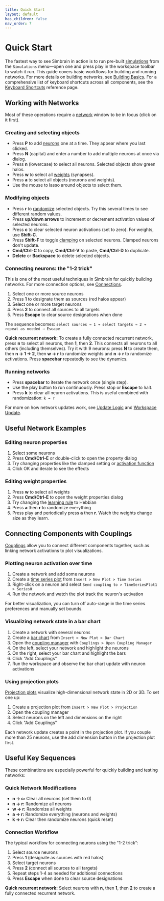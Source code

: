 ```yaml
---
title: Quick Start
layout: default
has_children: false
nav_order: 7
---
```


# Quick Start

The fastest way to see Simbrain in action is to run pre-built [simulations](simulations/) from the `Simulations` menu—open one and press play in the workspace toolbar to watch it run. This guide covers basic workflows for building and running networks. For more details on building networks, see [Building Basics](network/buildingBasics). For a comprehensive list of keyboard shortcuts across all components, see the [Keyboard Shortcuts](shortcuts) reference page.

## Working with Networks

Most of these operations require a [network](network/) window to be in focus (click on it first).

### Creating and selecting objects

- Press **P** to add [neurons](network/neurons/) one at a time. They appear where you last clicked.
- Press **N** (capital) and enter a number to add multiple neurons at once via dialog.
- Press **n** (lowercase) to select all neurons. Selected objects show green halos.
- Press **w** to select all [weights](network/synapses/) (synapses).
- Press **a** to select all objects (neurons and weights).
- Use the mouse to lasso around objects to select them.

### Modifying objects

- Press **r** to [randomize](utilities/randomizers) selected objects. Try this several times to see different random values.
- Press **up/down arrows** to increment or decrement activation values of selected neurons.
- Press **c** to clear selected neuron activations (set to zero). For weights, use **Shift-C**.
- Press **Shift-F** to toggle [clamping](network/neurons/#clamping) on selected neurons. Clamped neurons don't update.
- **Cmd/Ctrl-C** to copy, **Cmd/Ctrl-V** to paste, **Cmd/Ctrl-D** to duplicate.
- **Delete** or **Backspace** to delete selected objects.

### Connecting neurons: the "1-2 trick"

This is one of the most useful techniques in Simbrain for quickly building networks. For more connection options, see [Connections](network/connections/).

1. Select one or more source neurons
2. Press **1** to designate them as sources (red halos appear)
3. Select one or more target neurons
4. Press **2** to connect all sources to all targets
5. Press **Escape** to clear source designations when done

The sequence becomes: `select sources → 1 → select targets → 2 → repeat as needed → Escape`

**Quick recurrent network:** To create a fully connected recurrent network, press **n** to select all neurons, then **1**, then **2**. This connects all neurons to all others (including themselves). Try it with 9 neurons: press **N** to create them, then **n → 1 → 2**, then **w → r** to randomize weights and **n → r** to randomize activations. Press **spacebar** repeatedly to see the dynamics.

### Running networks

- Press **spacebar** to iterate the network once (single step).
- Use the play button to run continuously. Press stop or **Escape** to halt.
- Press **k** to clear all neuron activations. This is useful combined with randomization: `k → r`

For more on how network updates work, see [Update Logic](network/updateLogic) and [Workspace Update](workspace/workspaceUpdate).

## Useful Network Examples

### Editing neuron properties

1. Select some neurons
2. Press **Cmd/Ctrl-E** or double-click to open the property dialog
3. Try changing properties like the clamped setting or [activation function](network/neurons/)
4. Click OK and iterate to see the effects

### Editing weight properties

1. Press **w** to select all weights
2. Press **Cmd/Ctrl-E** to open the weight properties dialog
3. Try changing the [learning rule](network/synapses/) to Hebbian
4. Press **a** then **r** to randomize everything
5. Press play and periodically press **a** then **r**. Watch the weights change size as they learn.

## Connecting Components with Couplings

[Couplings](workspace/couplings) allow you to connect different components together, such as linking network activations to plot visualizations.

### Plotting neuron activation over time

1. Create a network and add some neurons
2. Create a [time series plot](plots/timeSeries) from `Insert > New Plot > Time Series`
3. Right-click on a neuron and select `Send coupling to > TimeSeriesPlot1 > Series0`
4. Run the network and watch the plot track the neuron's activation

For better visualization, you can turn off auto-range in the time series preferences and manually set bounds.

### Visualizing network state in a bar chart

1. Create a network with several neurons
2. Create a [bar chart](plots/barChart) from `Insert > New Plot > Bar Chart`
3. Open the [coupling manager](workspace/couplings) with `Couplings > Open Coupling Manager`
4. On the left, select your network and highlight the neurons
5. On the right, select your bar chart and highlight the bars
6. Click "Add Couplings"
7. Run the workspace and observe the bar chart update with neuron activations

### Using projection plots

[Projection plots](plots/projectionPlot) visualize high-dimensional network state in 2D or 3D. To set one up:

1. Create a projection plot from `Insert > New Plot > Projection`
2. Open the coupling manager
3. Select neurons on the left and dimensions on the right
4. Click "Add Couplings"

Each network update creates a point in the projection plot. If you couple more than 25 neurons, use the add dimension button in the projection plot first.

## Useful Key Sequences

These combinations are especially powerful for quickly building and testing networks:

### Quick Network Modifications

- **n → c:** Clear all neurons (set them to 0)
- **n → r:** Randomize all neurons
- **w → r:** Randomize all weights
- **a → r:** Randomize everything (neurons and weights)
- **k → r:** Clear then randomize neurons (quick reset)

### Connection Workflow

The typical workflow for connecting neurons using the "1-2 trick":

1. Select source neurons
2. Press **1** (designate as sources with red halos)
3. Select target neurons
4. Press **2** (connect all sources to all targets)
5. Repeat steps 1-4 as needed for additional connections
6. Press **Escape** when done to clear source designations

**Quick recurrent network:** Select neurons with **n**, then **1**, then **2** to create a fully connected recurrent network.